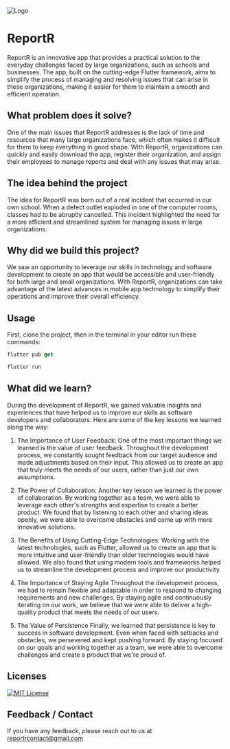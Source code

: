 
![Logo](https://cdn.discordapp.com/attachments/1045463014876397638/1095407841138966619/reportr_logo-removebg-preview.png)

# ReportR

ReportR is an innovative app that provides a practical solution to the everyday challenges faced by large organizations, such as schools and businesses. The app, built on the cutting-edge Flutter framework, aims to simplify the process of managing and resolving issues that can arise in these organizations, making it easier for them to maintain a smooth and efficient operation.

## What problem does it solve?

One of the main issues that ReportR addresses is the lack of time and resources that many large organizations face, which often makes it difficult for them to keep everything in good shape. With ReportR, organizations can quickly and easily download the app, register their organization, and assign their employees to manage reports and deal with any issues that may arise.

## The idea behind the project

The idea for ReportR was born out of a real incident that occurred in our own school. When a defect outlet exploded in one of the computer rooms, classes had to be abruptly cancelled. This incident highlighted the need for a more efficient and streamlined system for managing issues in large organizations.

## Why did we build this project?

We saw an opportunity to leverage our skills in technology and software development to create an app that would be accessible and user-friendly for both large and small organizations. With ReportR, organizations can take advantage of the latest advances in mobile app technology to simplify their operations and improve their overall efficiency.

## Usage

First, clone the project, then in the terminal in your editor run these commands:

```dart
flutter pub get

flutter run
```

## What did we learn?

During the development of ReportR, we gained valuable insights and experiences that have helped us to improve our skills as software developers and collaborators. Here are some of the key lessons we learned along the way:

1. The Importance of User Feedback:
One of the most important things we learned is the value of user feedback. Throughout the development process, we constantly sought feedback from our target audience and made adjustments based on their input. This allowed us to create an app that truly meets the needs of our users, rather than just our own assumptions.

2. The Power of Collaboration:
Another key lesson we learned is the power of collaboration. By working together as a team, we were able to leverage each other's strengths and expertise to create a better product. We found that by listening to each other and sharing ideas openly, we were able to overcome obstacles and come up with more innovative solutions.

3. The Benefits of Using Cutting-Edge Technologies:
Working with the latest technologies, such as Flutter, allowed us to create an app that is more intuitive and user-friendly than older technologies would have allowed. We also found that using modern tools and frameworks helped us to streamline the development process and improve our productivity.

4. The Importance of Staying Agile
Throughout the development process, we had to remain flexible and adaptable in order to respond to changing requirements and new challenges. By staying agile and continuously iterating on our work, we believe that we were able to deliver a high-quality product that meets the needs of our users.

5. The Value of Persistence
Finally, we learned that persistence is key to success in software development. Even when faced with setbacks and obstacles, we persevered and kept pushing forward. By staying focused on our goals and working together as a team, we were able to overcome challenges and create a product that we're proud of.

## Licenses

[![MIT License](https://img.shields.io/badge/License-MIT-green.svg)](https://choosealicense.com/licenses/mit/)

## Feedback / Contact

If you have any feedback, please reach out to us at reportrcontact@gmail.com
